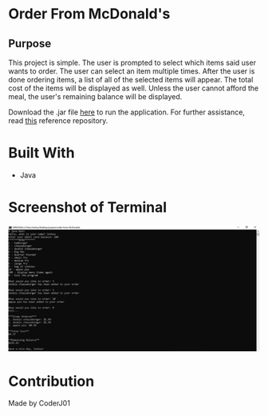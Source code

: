 # Order From McDonald's

## Purpose
This project is simple. The user is prompted to select which items said user wants to order. The user can select an item multiple times. After the user is done ordering items, a list of all of the selected items will appear. The total cost of the items will be displayed as well. Unless the user cannot afford the meal, the user's remaining balance will be displayed.

Download the .jar file [here](https://github.com/CoderJ01/order-from-McDonalds/blob/main/assets/jar/order-from-McDonalds.jar) to run the application. For further assistance, read [this](https://github.com/CoderJ01/how-to-run-jar-files) reference repository.

# Built With
* Java

# Screenshot of Terminal
![Alt text](./assets/images/terminal.JPG?raw=true "Order from McDonald's")

# Contribution
Made by CoderJ01
